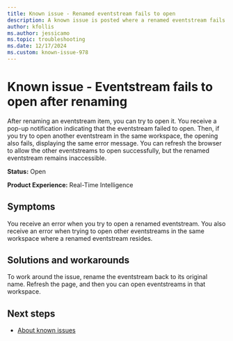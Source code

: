 ```yaml
---
title: Known issue - Renamed eventstream fails to open
description: A known issue is posted where a renamed eventstream fails to open.
author: kfollis
ms.author: jessicamo
ms.topic: troubleshooting  
ms.date: 12/17/2024
ms.custom: known-issue-978
---
```


# Known issue - Eventstream fails to open after renaming

After renaming an eventstream item, you can try to open it. You receive a pop-up notification indicating that the eventstream failed to open. Then, if you try to open another eventstream in the same workspace, the opening also fails, displaying the same error message. You can refresh the browser to allow the other eventstreams to open successfully, but the renamed eventstream remains inaccessible.

**Status:** Open

**Product Experience:** Real-Time Intelligence

## Symptoms

You receive an error when you try to open a renamed eventstream. You also receive an error when trying to open other eventstreams in the same workspace where a renamed eventstream resides.

## Solutions and workarounds

To work around the issue, rename the eventstream back to its original name. Refresh the page, and then you can open eventstreams in that workspace.

## Next steps

- [About known issues](https://support.fabric.microsoft.com/known-issues)

